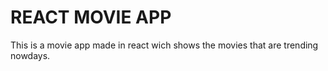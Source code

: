 
# REACT MOVIE APP
This is a movie app made in react wich shows the movies that are trending nowdays.






